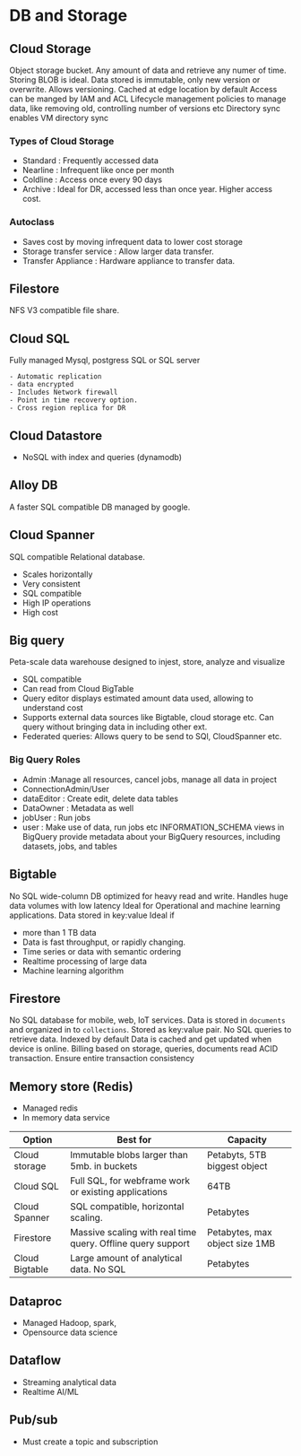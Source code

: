 # DB and Storage

## Cloud Storage
Object storage bucket. Any amount of data and retrieve any numer of time. 
Storing BLOB is ideal.  Data stored is immutable, only new version or overwrite.
Allows versioning. 
Cached at edge location by default
Access can be manged by IAM and ACL
Lifecycle management policies to manage data, like removing old, controlling number of versions etc
Directory sync enables VM directory sync

### Types of Cloud Storage
- Standard : Frequently accessed data
- Nearline : Infrequent like once per month
- Coldline : Access once every 90 days
- Archive : Ideal for DR, accessed less than once year. Higher access cost.

### Autoclass
- Saves cost by moving infrequent data to lower cost storage
- Storage transfer service : Allow larger data transfer.
- Transfer Appliance : Hardware appliance to transfer data.

## Filestore
NFS V3 compatible file share.

## Cloud SQL
Fully managed Mysql, postgress SQL or SQL server 

    - Automatic replication
    - data encrypted 
    - Includes Network firewall
    - Point in time recovery option.
    - Cross region replica for DR

## Cloud Datastore
- NoSQL with index and queries (dynamodb)

## Alloy DB
A faster SQL compatible DB managed by google.

## Cloud Spanner
SQL compatible Relational database. 
- Scales horizontally
- Very consistent
- SQL compatible
- High IP operations 
- High cost

## Big query
Peta-scale data warehouse designed to injest, store, analyze and visualize 
- SQL compatible
- Can read from Cloud BigTable
- Query editor displays estimated amount data used, allowing to understand cost
- Supports external data sources like Bigtable, cloud storage etc. Can query without bringing data in including other ext.
- Federated queries: Allows query to be send to SQl, CloudSpanner etc.

### Big Query Roles
- Admin  :Manage all resources, cancel jobs, manage all data in project
- ConnectionAdmin/User 
- dataEditor : Create edit, delete data tables
- DataOwner  : Metadata as well
- jobUser  : Run jobs
- user  : Make use of data, run jobs etc
INFORMATION_SCHEMA views in BigQuery provide metadata about your BigQuery resources, including datasets, jobs, and tables

## Bigtable
No SQL wide-column DB optimized for heavy read and write.  Handles huge data volumes with low latency
Ideal for Operational and machine learning applications. Data stored in key:value 
Ideal if
- more than 1 TB data
- Data is fast throughput, or rapidly changing.
- Time series or data with semantic ordering
- Realtime processing of large data
- Machine learning algorithm

## Firestore
No SQL database for mobile, web, IoT services.  Data is stored in `documents` and organized in to `collections`. 
Stored as key:value pair. No SQL queries to retrieve data.
Indexed by default
Data is cached and get updated when device is online. 
Billing based on storage, queries, documents read
ACID transaction. Ensure entire transaction consistency


## Memory store (Redis)
- Managed redis
- In memory data service

| Option     | Best for | Capacity |
| ------------- | ------------- |------------- |
| Cloud storage  | Immutable blobs larger than 5mb. in buckets  |Petabyts, 5TB biggest object  |
| Cloud SQL  |Full SQL, for webframe work or existing applications |64TB  |
| Cloud Spanner  | SQL compatible, horizontal scaling.  |Petabytes  |
| Firestore  | Massive scaling with real time query. Offline query support  |Petabytes, max object size 1MB |
| Cloud Bigtable  | Large amount of analytical data. No SQL  |Petabytes  |


## Dataproc
- Managed Hadoop, spark, 
- Opensource data science

## Dataflow 
- Streaming analytical data
- Realtime AI/ML 

## Pub/sub
- Must create a topic and  subscription